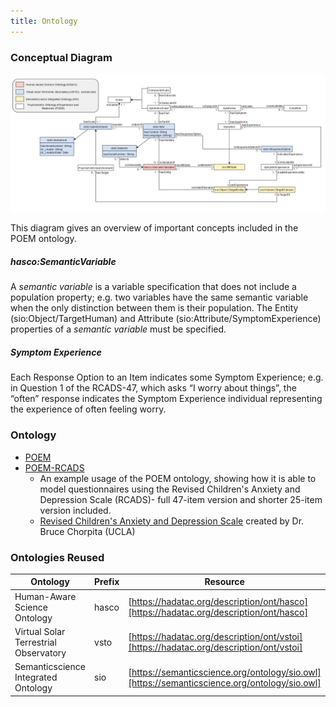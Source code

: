 ```yaml
---
title: Ontology
---
```


### Conceptual Diagram

![POEM Conceptual Diagram](images/POEM_uml.PNG)

This diagram gives an overview of important concepts included in the POEM ontology.

##### hasco:SemanticVariable

A *semantic variable* is a variable specification that does not include a population property; e.g. two variables have the same semantic variable when the only distinction between them is their population. The Entity (sio:Object/TargetHuman) and Attribute (sio:Attribute/SymptomExperience) properties of a *semantic variable* must be specified.

##### Symptom Experience

Each Response Option to an Item indicates some Symptom Experience; e.g. in Question 1 of the RCADS-47, which asks “I worry about things”, the “often” response indicates the Symptom Experience individual representing the experience of often feeling worry.

### Ontology

- [POEM][poem-current]
- [POEM-RCADS][poem-rcads-current]
  - An example usage of the POEM ontology, showing how it is able to model questionnaires using the Revised Children's Anxiety and Depression Scale (RCADS)- full 47-item version and shorter 25-item version included.
  - [Revised Children's Anxiety and Depression Scale](https://www.childfirst.ucla.edu/resources/) created by Dr. Bruce Chorpita (UCLA)

### Ontologies Reused

| Ontology                                | Prefix | Resource                                                                                     |
|-----------------------------------------|--------|----------------------------------------------------------------------------------------------|
| Human-Aware Science Ontology            | hasco  | [https://hadatac.org/description/ont/hasco][https://hadatac.org/description/ont/hasco]       |
| Virtual Solar Terrestrial Observatory   | vsto   | [https://hadatac.org/description/ont/vstoi][https://hadatac.org/description/ont/vstoi]       |
| Semanticscience Integrated Ontology     | sio    | [https://semanticscience.org/ontology/sio.owl][https://semanticscience.org/ontology/sio.owl] |

[poem-current]: https://raw.githubusercontent.com/tetherless-world/POEM/main/POEM.rdf?token=GHSAT0AAAAAACFDP63DLXPW45SZMFHELD2MZFRZDSQ
[poem-rcads-current]: https://raw.githubusercontent.com/tetherless-world/POEM/main/POEM-RCADS.rdf?token=GHSAT0AAAAAACFDP63DRO54JNYJXFSIXKGUZFRZMIQ
